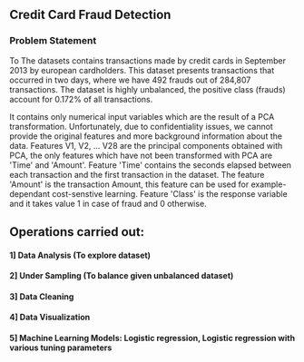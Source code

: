 ## Credit Card Fraud Detection
### Problem Statement
To 
The datasets contains transactions made by credit cards in September 2013 by european cardholders. 
This dataset presents transactions that occurred in two days, where we have 492 frauds out of 284,807 transactions. 
The dataset is highly unbalanced, the positive class (frauds) account for 0.172% of all transactions.

It contains only numerical input variables which are the result of a PCA transformation. 
Unfortunately, due to confidentiality issues, we cannot provide the original features and more background information about the data. 
Features V1, V2, ... V28 are the principal components obtained with PCA, the only features which have not been transformed with PCA are
'Time' and 'Amount'. Feature 'Time' contains the seconds elapsed between each transaction and the first transaction in the dataset.
The feature 'Amount' is the transaction Amount, this feature can be used for example-dependant cost-senstive learning.
Feature 'Class' is the response variable and it takes value 1 in case of fraud and 0 otherwise.


## Operations carried out:
#### 1] Data Analysis (To explore dataset)
#### 2] Under Sampling (To balance given unbalanced dataset)
#### 3] Data Cleaning
#### 4] Data Visualization
#### 5] Machine Learning Models: Logistic regression, Logistic regression with various tuning parameters

